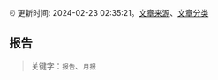 :alarm_clock: 更新时间: 2024-02-23 02:35:21。[文章来源](/README.md)、[文章分类](/TAGS.md)

## 报告


> 关键字：`报告`、`月报`



